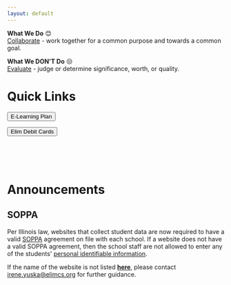 ```yaml
---
layout: default
---
```

**What We Do** 😊  
<u>Collaborate</u> - work together for a common purpose and towards a common goal.

**What We DON'T Do** 😒  
<u>Evaluate</u> - judge or determine significance, worth, or quality.  

# Quick Links
<a href="../files/E-LearningPlan.pdf"><button class="button button2">E-Learning Plan</button></a>
<!-- <a href="https://forms.office.com/Pages/ResponsePage.aspx?id=pwtS_qu5xEqOmRJpkXTY4Aurql-10EdEpnYOjHLQNdlUNTZRTFRYQUM2NUE4NFpDTlJZU1BKOUExUS4u"><button class="button button2">Caseload Change</button></a> --->
<a href="../Economy.html"><button class="button button2">Elim Debit Cards</button></a>
<br><br><br><br><br>
# Announcements
## SOPPA
Per Illinois law, websites that collect student data are now required to have a valid [SOPPA](https://ltcillinois.org/services/dataprivacy/) agreement on file with each school. If a website does not have a valid SOPPA agreement, then the school staff are not allowed to enter any of the students' [personal identifiable information](https://www.iasb.com/about-us/publications/journal/2020/january-february-2020/legal-matters-ready-or-not/). 

If the name of the website is not listed [**here**](https://sdpc.a4l.org/district_search.php?state=IL&districtID=10896), please contact [irene.yuska@elimcs.org](irene.yuksa@elimcs.org) for further guidance.


